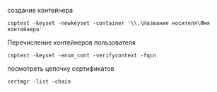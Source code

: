 создание контейнера

```csptest -keyset -newkeyset -container '\\.\Название носителя\Имя контейнера'```

Перечисление контейнеров пользователя

```csptest -keyset -enum_cont -verifycontext -fqcn```

посмотреть цепочку сертификатов

```certmgr -list -chain```

